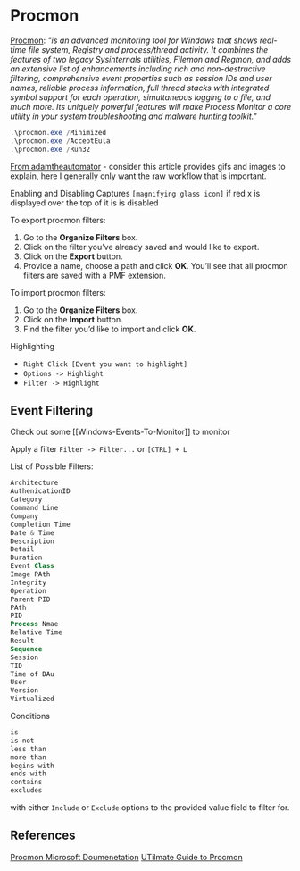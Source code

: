 # Procmon

[Procmon](https://learn.microsoft.com/en-us/sysinternals/downloads/procmon): *"is an advanced monitoring tool for Windows that shows real-time file system, Registry and process/thread activity. It combines the features of two legacy Sysinternals utilities, Filemon and Regmon, and adds an extensive list of enhancements including rich and non-destructive filtering, comprehensive event properties such as session IDs and user names, reliable process information, full thread stacks with integrated symbol support for each operation, simultaneous logging to a file, and much more. Its uniquely powerful features will make Process Monitor a core utility in your system troubleshooting and malware hunting toolkit."*

```powershell
.\procmon.exe /Minimized
.\procmon.exe /AcceptEula
.\procmon.exe /Run32
```

[From adamtheautomator](https://adamtheautomator.com/procmon/) - consider this article provides gifs and images to explain, here I generally only want the raw workflow that is important.  

Enabling and Disabling Captures `[magnifying glass icon]` if red x is displayed over the top of it is is disabled

To export procmon filters:

1.  Go to the **Organize Filters** box.
2.  Click on the filter you’ve already saved and would like to export.
3.  Click on the **Export** button.
4.  Provide a name, choose a path and click **OK**. You’ll see that all procmon filters are saved with a PMF extension.

To import procmon filters:

1.  Go to the **Organize Filters** box.
2.  Click on the **Import** button.
3.  Find the filter you’d like to import and click **OK**.

Highlighting 
- `Right Click [Event you want to highlight]`
- `Options -> Highlight`
- `Filter -> Highlight`

## Event Filtering

Check out some [[Windows-Events-To-Monitor]] to monitor

Apply a filter
`Filter -> Filter...` or `[CTRL] + L` 

List of Possible Filters:
```powershell
Architecture
AuthenicationID
Category
Command Line
Company
Completion Time
Date & Time
Description
Detail
Duration
Event Class
Image PAth
Integrity 
Operation 
Parent PID
PAth
PID
Process Nmae
Relative Time
Result
Sequence
Session 
TID
Time of DAu
User
Version
Virtualized
```

Conditions
```powershell
is
is not
less than
more than
begins with
ends with
contains
excludes
```

with either `Include` or `Exclude` options to the provided value field to filter for.


## References 

[Procmon Microsoft Doumenetation](https://learn.microsoft.com/en-us/sysinternals/downloads/procmon#overview-of-process-monitor-capabilities)
[UTilmate Guide to Procmon](https://adamtheautomator.com/procmon/)